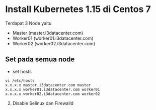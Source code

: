 # Install Kubernetes 1.15 di Centos 7

Terdapat 3 Node yaitu
- Master    (master.i3datacenter.com)
- Worker01  (worker01.i3datacenter.com)
- Worker02  (worker02.i3datacenter.com)

## Set pada semua node
- set hosts
```
vi /etc/hosts
x.x.x.x master.i3datacenter.com master
x.x.x.x worker01.i3datacenter.com worker01
x.x.x.x worker02.i3datacenter.com worker02
```

2. Disable Selinux dan Firewalld

